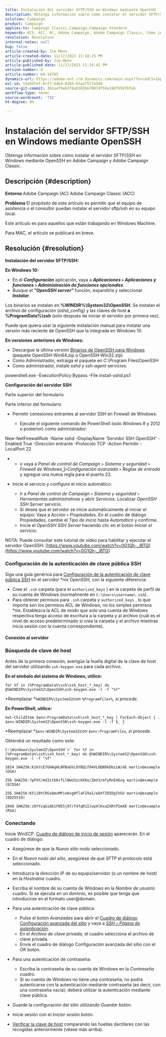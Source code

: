 ```yaml
---
title: Instalación del servidor SFTP/SSH en Windows mediante OpenSSH
description: Obtenga información sobre cómo instalar el servidor SFTP/SSH en Windows mediante OpenSSH en Adobe Campaign y Adobe Campaign Classic.
solution: Campaign
product: Campaign
applies-to: Campaign Classic,Campaign,Campaign Standard
keywords: KCS, ACC, AC, Adobe Campaign, Adobe Campaign Classic, Cómo instalar el servidor SFTP/SSH, Windows, OpenSSH
resolution: Resolution
internal-notes: null
bug: false
article-created-by: Jim Menn
article-created-date: 11/17/2023 11:18:25 PM
article-published-by: Jim Menn
article-published-date: 11/17/2023 11:24:41 PM
version-number: 4
article-number: KA-14765
dynamics-url: https://adobe-ent.crm.dynamics.com/main.aspx?forceUCI=1&pagetype=entityrecord&etn=knowledgearticle&id=1e189596-9f85-ee11-8179-6045bd006268
exl-id: 55dd5fef-0cf7-4db4-92b5-65aa7577e589
source-git-commit: 362aef9e63f8a0303b670074f58e19d75587bfeb
workflow-type: tm+mt
source-wordcount: '732'
ht-degree: 0%

---
```


# Instalación del servidor SFTP/SSH en Windows mediante OpenSSH


Obtenga información sobre cómo instalar el servidor SFTP/SSH en Windows mediante OpenSSH en Adobe Campaign y Adobe Campaign Classic.

## Descripción {#description}


<b>Entorno</b>
Adobe Campaign (AC) Adobe Campaign Classic (ACC)

<b>Problema</b>
El propósito de este artículo es permitir que el equipo de asistencia o el consultor puedan instalar el servidor sftp/ssh en su equipo local.

Este artículo es para aquellos que están trabajando en Windows Machine.

Para MAC, el artículo se publicará en breve.


## Resolución {#resolution}


<b>Instalación del servidor SFTP/SSH:</b>

<b>En Windows 10:</b>

- En el <b>*Configuración</b>* aplicación, vaya a <b>*Aplicaciones `>`  Aplicaciones y funciones `>`  Administración de funciones opcionales</b>*.
- Busque el <b>*&quot;OpenSSH server&quot;</b>* función, expandirla y seleccionar <b>*Instalar</b>*.


Los binarios se instalan en <b>%WINDIR%\System32\OpenSSH</b>. Se instalan el archivo de configuración (sshd_config) y las claves de host <b>a %ProgramData%\ssh</b> (solo después de iniciar el servidor por primera vez).

Puede que quiera usar la siguiente instalación manual para instalar una versión más reciente de OpenSSH que la integrada en Windows 10.

<b>En versiones anteriores de Windows:</b>

- Descargue la última versión [Binarios de OpenSSH para Windows](https://github.com/PowerShell/Win32-OpenSSH/releases "https://github.com/PowerShell/Win32-OpenSSH/releases") (paquete OpenSSH-Win64.zip o OpenSSH-Win32.zip)
- Como Administrador, extraiga el paquete en C:\Program Files\OpenSSH
- Como administrador, instale *sshd* y *ssh-agent* servicios:


powershell.exe -ExecutionPolicy Bypass -File install-sshd.ps1



<b>Configuración del servidor SSH</b>

Parte superior del formulario

Parte inferior del formulario

- Permitir conexiones entrantes al servidor SSH en Firewall de Windows:

   - Ejecute el siguiente comando de PowerShell (solo Windows 8 y 2012 o posterior) como administrador:


New-NetFirewallRule -Name sshd -DisplayName &#39;Servidor SSH OpenSSH&#39; -Enabled True -Dirección entrante -Protocolo TCP -Action Permitir -LocalPort 22

- 
   - o vaya a *Panel de control de Campaign `>`  Sistema y seguridad `>`  Firewall de Windows*[ 1](https://winscp.net/eng/docs/guide_windows_openssh_server#fn1)*`>`Configuración avanzada `>`  Reglas de entrada* y agregue una nueva regla para el puerto 22.
- Inicie el servicio y configure el inicio automático:

   - Ir a *Panel de control de Campaign `>`  Sistema y seguridad `>`  Herramientas administrativas* y abrir *Servicios*. Localizar *OpenSSH SSH Server* servicio.
   - Si desea que el servidor se inicie automáticamente al iniciar el equipo: Vaya a *Acción `>`  Propiedades*. En el cuadro de diálogo Propiedades, cambie el *Tipo de inicio* hasta *Automático* y confirme.
   - Inicie el *OpenSSH SSH Server* haciendo clic en el botón *Iniciar el servicio*.


NOTA: Puede consultar este tutorial de vídeo para habilitar y ejecutar el servidor OpenSSH: [https://www.youtube.com/watch?v=0G1Qh-_jBTQ](https://www.youtube.com/watch?v=0G1Qh-_jBTQ)





### Configuración de la autenticación de clave pública SSH



Siga una guía genérica para [Configuración de la autenticación de clave pública SSH](https://winscp.net/eng/docs/guide_public_key) en el servidor \*nix OpenSSH, con la siguiente diferencia:

- Cree el `.ssh` carpeta (para el `authorized_keys` ) en la carpeta de perfil de su cuenta de Windows (normalmente en `C:\Users\username\.ssh`).
- Para obtener permisos para `.ssh` carpeta y `authorized_keys` , lo que importa son los permisos ACL de Windows, no los simples permisos \*nix. Establezca la ACL de modo que solo una cuenta de Windows respectiva tenga acceso de escritura a la carpeta y al archivo (cuál es el nivel de acceso predeterminado si crea la carpeta y el archivo mientras inicia sesión con la cuenta correspondiente).




#### Conexión al servidor



### <b>Búsqueda de clave de host</b>

Antes de la primera conexión, averigüe la huella digital de la clave de host del servidor utilizando `ssh-keygen.exe` para cada archivo.

<b>En el símbolo del sistema de Windows, utilice: </b>


```
for %f in (%ProgramData%\ssh\ssh_host_*_key) do @%WINDIR%\System32\OpenSSH\ssh-keygen.exe -l -f "%f"
```


*Reemplazar *`%WINDIR%\System32`*con *`%ProgramFiles%`*, si procede.*

<b>En PowerShell, utilice: </b>


```
Get-ChildItem $env:ProgramData\ssh\ssh_host_*_key | ForEach-Object { . $env:WINDIR\System32\OpenSSH\ssh-keygen.exe -l -f $_ }
```


*Reemplazar *`$env:WINDIR\System32`*con *`$env:ProgramFiles`*, si procede.*

Obtendrá un resultado como este:


```
C:\Windows\System32\OpenSSH`>` for %f in (%ProgramData%\ssh\ssh_host_*_key) do @%WINDIR%\System32\OpenSSH\ssh-keygen.exe -l -f "%f"
```



```
1024 SHA256:K1kYcE7GHAqHLNPBaGVLOYBQif04VLOQN9kDbiLW/eE martin@example (DSA)
```



```
256 SHA256:7pFXY/Ad3itb6+fLlNwU3zc6X6o/ZmV3/mfyRnE46xg martin@example (ECDSA)
```



```
256 SHA256:KFi18tCRGsQmxMPioKvg0flaFI9aI/ebXfIDIOgIVGU martin@example (ED25519)
```



```
2048 SHA256:z6YYzqGiAb1FN55jOf/f4fqR1IJvpXlKxaZXRtP2mX8 martin@example (RSA)
```




### Conectando



Inicie WinSCP. [Cuadro de diálogo de inicio de sesión](https://winscp.net/eng/docs/ui_login) aparecerán. En el cuadro de diálogo:

- Asegúrese de que la *Nuevo sitio* nodo seleccionado.
- En el *Nuevo nodo del sitio*, asegúrese de que *SFTP* el protocolo está seleccionado.
- Introduzca la dirección IP de su equipo/servidor (o un nombre de host) en la *Hostname* cuadro.
- Escriba el nombre de su cuenta de Windows en la *Nombre de usuario* cuadro. Si se ejecuta en un dominio, es posible que tenga que introducirse en el formato user@domain.
- Para una autenticación de clave pública:

   - Pulse el botón *Avanzadas* para abrir el [Cuadro de diálogo Configuración avanzada del sitio](https://winscp.net/eng/docs/ui_login_advanced) y vaya a *[SSH `>`  Página de autenticación](https://winscp.net/eng/docs/ui_login_authentication)*.
   - En el *Archivo de clave privada,* el cuadro selecciona el archivo de clave privada.
   - Envíe el cuadro de diálogo Configuración avanzada del sitio con el *OK* botón.
- Para una autenticación de contraseña:

   - Escriba la contraseña de su cuenta de Windows en la *Contraseña* cuadro.
   - Si su cuenta de Windows no tiene una contraseña, no podrá autenticarse con la autenticación mediante contraseña (es decir, con una contraseña vacía); deberá utilizar la autenticación mediante clave pública.
- Guarde la configuración del sitio utilizando *Guardar* botón.
- Inicie sesión con el *Iniciar sesión* botón.
- [Verificar la clave de host](https://winscp.net/eng/docs/ssh_verifying_the_host_key) comparando las huellas dactilares con las recogidas anteriormente (véase más arriba).
